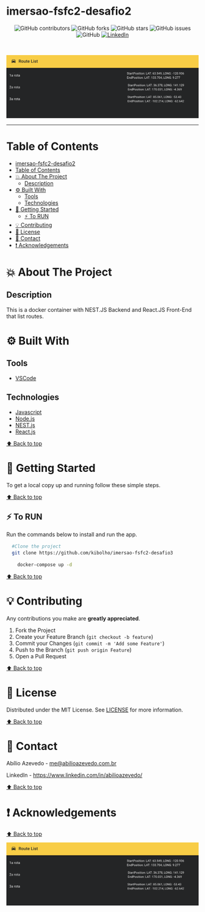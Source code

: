 # imersao-fsfc2-desafio2



<!-- BADGES -->
<p align="center">
  <img alt="GitHub contributors" src="https://img.shields.io/github/contributors/kibolho/imersao-fsfc2-desafio2?color=green">
  <img alt="GitHub forks" src="https://img.shields.io/github/forks/kibolho/imersao-fsfc2-desafio2">
  <img alt="GitHub stars" src="https://img.shields.io/github/stars/kibolho/imersao-fsfc2-desafio2">
  <img alt="GitHub issues" src="https://img.shields.io/github/issues/kibolho/imersao-fsfc2-desafio2">
  <img alt="GitHub" src="https://img.shields.io/github/license/kibolho/imersao-fsfc2-desafio2">
  <a href="https://www.linkedin.com/in/abilioazevedo/">
    <img alt="LinkedIn" src="https://img.shields.io/badge/-LinkedIn-black.svg?style=flat&logo=linkedin&colorB=555">
  </a>
</p>
<br/>

<!-- PROJECT LOGO -->
<p align="center">
  <a href="https://github.com/kibolho/imersao-fsfc2-desafio2">
     <img src=".github/logo.png" alt="Logo">
  </a>
</p>

***

<!-- TABLE OF CONTENTS -->
# Table of Contents
- [imersao-fsfc2-desafio2](#imersao-fsfc2-desafio2)
- [Table of Contents](#table-of-contents)
- [:boom: About The Project](#boom-about-the-project)
  - [Description](#description)
- [:gear: Built With](#gear-built-with)
  - [Tools](#tools)
  - [Technologies](#technologies)
- [:rocket: Getting Started](#rocket-getting-started)
  - [:zap: To RUN](#zap-to-run)
- [:bulb: Contributing](#bulb-contributing)
- [:memo: License](#memo-license)
- [:e-mail: Contact](#e-mail-contact)
- [:exclamation: Acknowledgements](#exclamation-acknowledgements)
<!-- * [Usage](#usage)
* [Roadmap](#arrows_clockwise-roadmap) -->

<!-- ABOUT THE PROJECT -->
# :boom: About The Project

<!-- Project image -->
<!-- <img src=".github/Home.png" alt="Proffy"> -->


## Description
This is a docker container with NEST.JS Backend and React.JS Front-End that list routes.

# :gear: Built With
  ## Tools
  * [VSCode](https://code.visualstudio.com/)

  ## Technologies
  * [Javascript](https://developer.mozilla.org/pt-BR/docs/Learn/JavaScript)
  * [Node.js](https://nodejs.org/)
  * [NEST.js](https://nestjs.com/)
  * [React.js](https://reactjs.org/)

  [:arrow_up: Back to top](#table-of-Contents)


<!-- GETTING STARTED -->
# :rocket: Getting Started

To get a local copy up and running follow these simple steps.

[:arrow_up: Back to top](#table-of-Contents)


## :zap: To RUN
Run the commands below to install and run the app.
  ```sh
    #Clone the project
    git clone https://github.com/kibolho/imersao-fsfc2-desafio3
  ```

  ```sh
      docker-compose up -d
   ```

[:arrow_up: Back to top](#table-of-Contents)

<!-- CONTRIBUTING -->
# :bulb: Contributing

Any contributions you make are **greatly appreciated**.

1. Fork the Project
2. Create your Feature Branch (`git checkout -b feature`)
3. Commit your Changes (`git commit -m 'Add some Feature'`)
4. Push to the Branch (`git push origin Feature`)
5. Open a Pull Request

[:arrow_up: Back to top](#table-of-Contents)

<!-- USAGE EXAMPLES -->
<!-- # Usage

Use this space to show useful examples of how a project can be used. Additional screenshots, code examples and demos work well in this space. You may also link to more resources.

_For more examples, please refer to the [Documentation](https://example.com)_ -->


<!-- LICENSE -->
# :memo: License

Distributed under the MIT License. See [LICENSE](LICENSE.md) for more information.

[:arrow_up: Back to top](#table-of-Contents)


<!-- CONTACT -->
# :e-mail: Contact

Abílio Azevedo - <me@abilioazevedo.com.br>

LinkedIn - <https://www.linkedin.com/in/abilioazevedo/>

[:arrow_up: Back to top](#table-of-Contents)


<!-- ACKNOWLEDGEMENTS -->
# :exclamation: Acknowledgements

[:arrow_up: Back to top](#table-of-Contents)

![project preview](.github/logo.png)